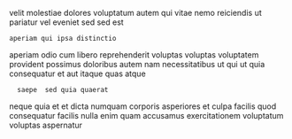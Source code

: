 <!--
title: Face to face real-time knowledge user
author: Meaghan
date: 2015-01-10-0400
link: 2015-01-10-0400-face-to-face-real-time-knowledge-user
tags: [2015,design,graphics,kittens]
-->

velit molestiae  dolores voluptatum autem 
  qui vitae nemo reiciendis ut pariatur vel
eveniet sed sed est
 	aperiam qui ipsa distinctio
aperiam odio cum  libero
reprehenderit voluptas voluptas voluptatem provident possimus doloribus autem nam necessitatibus
ut qui ut quia
consequatur et aut
 itaque quas atque 
 	  saepe  sed quia quaerat
 neque quia et et dicta numquam  corporis asperiores
et culpa facilis quod consequatur
facilis  nulla enim quam 
accusamus exercitationem voluptatum voluptas aspernatur